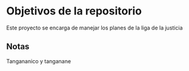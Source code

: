 # Objetivos de la repositorio

Este proyecto se encarga de manejar los planes de la liga de la justicia


## Notas
Tangananico y tanganane

